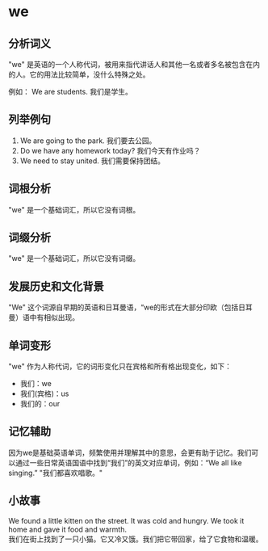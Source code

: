 # we

## 分析词义

  

"we" 是英语的一个人称代词，被用来指代讲话人和其他一名或者多名被包含在内的人。它的用法比较简单，没什么特殊之处。

  

例如： We are students. 我们是学生。

  

## 列举例句

  

1.  We are going to the park. 我们要去公园。
2.  Do we have any homework today? 我们今天有作业吗？
3.  We need to stay united. 我们需要保持团结。

  

## 词根分析

  

"we" 是一个基础词汇，所以它没有词根。

  

## 词缀分析

  

"we" 是一个基础词汇，所以它没有词缀。

  

## 发展历史和文化背景

  

"We" 这个词源自早期的英语和日耳曼语，“we的形式在大部分印欧（包括日耳曼）语中有相似出现。

  

## 单词变形

  

"we" 作为人称代词，它的词形变化只在宾格和所有格出现变化，如下：

  

*   我们：we
*   我们(宾格)：us
*   我们的：our

  

## 记忆辅助

  

因为we是基础英语单词，频繁使用并理解其中的意思，会更有助于记忆。我们可以通过一些日常英语国语中找到“我们”的英文对应单词，例如：“We all like singing.” "我们都喜欢唱歌。"

  

## 小故事

  

We found a little kitten on the street. It was cold and hungry. We took it home and gave it food and warmth.  
我们在街上找到了一只小猫。它又冷又饿。我们把它带回家，给了它食物和温暖。
